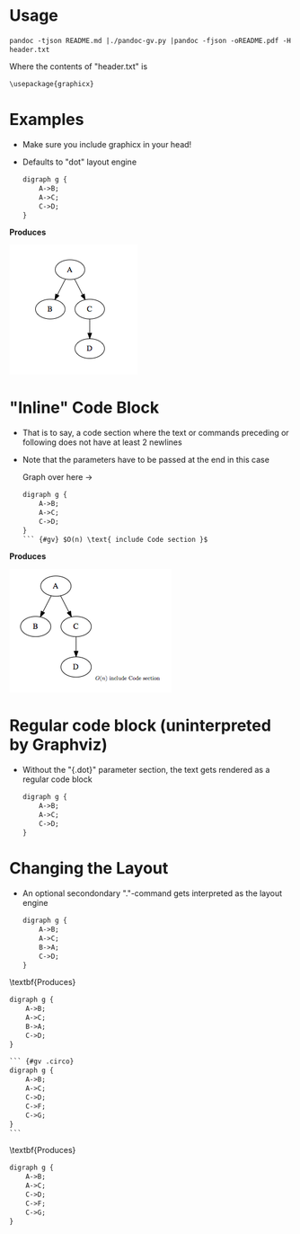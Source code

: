 # Usage

    pandoc -tjson README.md |./pandoc-gv.py |pandoc -fjson -oREADME.pdf -H header.txt

Where the contents of "header.txt" is

    \usepackage{graphicx}

# Examples

* Make sure you include graphicx in your head!

* Defaults to "dot" layout engine

    ```  {#gv}
    digraph g {
        A->B;
        A->C;
        C->D;
    }
    ```

**Produces**

![Example 1](https://github.com/xlopo/pandoc-gv/raw/master/examples/example_01.png)

# "Inline" Code Block

* That is to say, a code section where the text or commands preceding or following does not have at least 2 newlines

* Note that the parameters have to be passed at the end in this case

    Graph over here -> 
    ``` 
    digraph g {
        A->B;
        A->C;
        C->D;   
    }
    ``` {#gv} $O(n) \text{ include Code section }$

**Produces**

![Example 2](https://github.com/xlopo/pandoc-gv/raw/master/examples/example_02.png)


# Regular code block (uninterpreted by Graphviz)

* Without the "{.dot}" parameter section, the text gets rendered as a regular code block

    
    ```
    digraph g {
        A->B;
        A->C;
        C->D;
    }
    ```

# Changing the Layout

* An optional secondondary "."-command gets interpreted as the layout engine


    ``` {#gv .neato}
    digraph g {
        A->B;
        A->C;
        B->A;
        C->D;
    }
    ```

\textbf{Produces}

``` {#gv .neato}
digraph g {
    A->B;
    A->C;
    B->A;
    C->D;
}
```


    ``` {#gv .circo}
    digraph g {
        A->B;
        A->C;
        C->D;
        C->F;
        C->G;
    }
    ```

\textbf{Produces}

``` {#gv .circo}
digraph g {
    A->B;
    A->C;
    C->D;
    C->F;
    C->G;
}
```
